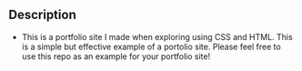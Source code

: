 ## Description 
 - This is a portfolio site I made when exploring using CSS and HTML. This is a simple but effective example of a portolio site. Please feel free to use this repo as an example for your portfolio site!
